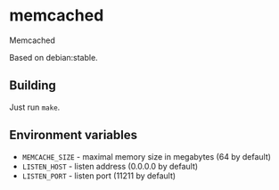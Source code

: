 # memcached

Memcached

Based on debian:stable.

## Building

Just run `make`.

## Environment variables

* `MEMCACHE_SIZE` - maximal memory size in megabytes (64 by default)
* `LISTEN_HOST` - listen address (0.0.0.0 by default)
* `LISTEN_PORT` - listen port (11211 by default)
